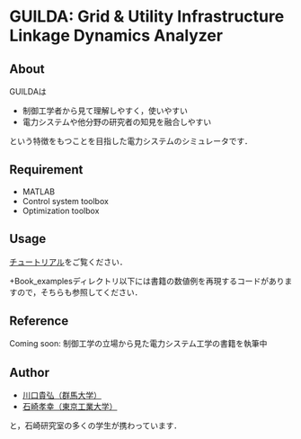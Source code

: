 # GUILDA: Grid & Utility Infrastructure Linkage Dynamics Analyzer
## About
GUILDAは
- 制御工学者から見て理解しやすく，使いやすい
- 電力システムや他分野の研究者の知見を融合しやすい

という特徴をもつことを目指した電力システムのシミュレータです．

## Requirement
- MATLAB
- Control system toolbox
- Optimization toolbox

## Usage
[チュートリアル](https://lim.ishizaki-lab.jp/guilda)をご覧ください．

+Book_examplesディレクトリ以下には書籍の数値例を再現するコードがありますので，そちらも参照してください．

## Reference
Coming soon: 制御工学の立場から見た電力システム工学の書籍を執筆中

## Author
- [川口貴弘（群馬大学）](http://hashi-lab.ei.st.gunma-u.ac.jp/~hashimotos/member/kawaguchi/)
- [石崎孝幸（東京工業大学）](https://lim.ishizaki-lab.jp)

と，石崎研究室の多くの学生が携わっています．